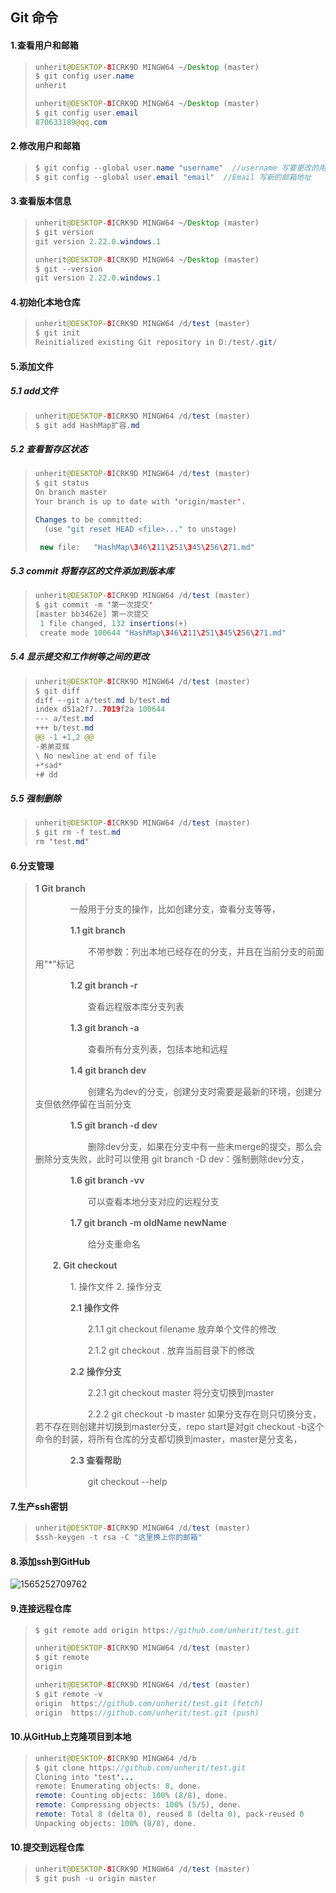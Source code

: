 ## **Git 命令**

#### 1.查看用户和邮箱

> ```java
> unherit@DESKTOP-8ICRK9D MINGW64 ~/Desktop (master)
> $ git config user.name
> unherit
> 
> unherit@DESKTOP-8ICRK9D MINGW64 ~/Desktop (master)
> $ git config user.email
> 870633189@qq.com
> ```

#### 2.修改用户和邮箱

> ```java
> $ git config --global user.name "username"  //username 写要更改的用户名
> $ git config --global user.email "email"	//Email 写新的邮箱地址
> ```

#### 3.查看版本信息

> ```java
> unherit@DESKTOP-8ICRK9D MINGW64 ~/Desktop (master)
> $ git version
> git version 2.22.0.windows.1
> 
> unherit@DESKTOP-8ICRK9D MINGW64 ~/Desktop (master)
> $ git --version
> git version 2.22.0.windows.1
> ```

#### 4.初始化本地仓库

> ```java
> unherit@DESKTOP-8ICRK9D MINGW64 /d/test (master)
> $ git init
> Reinitialized existing Git repository in D:/test/.git/
> ```

#### 5.添加文件

##### 5.1 add文件

> ```java
> unherit@DESKTOP-8ICRK9D MINGW64 /d/test (master)
> $ git add HashMap扩容.md
> ```

##### 5.2 查看暂存区状态

> ```java
> unherit@DESKTOP-8ICRK9D MINGW64 /d/test (master)
> $ git status
> On branch master
> Your branch is up to date with 'origin/master'.
> 
> Changes to be committed:
>   (use "git reset HEAD <file>..." to unstage)
> 
>  new file:   "HashMap\346\211\251\345\256\271.md"
> ```

##### 5.3  commit 将暂存区的文件添加到版本库

> ```java
> unherit@DESKTOP-8ICRK9D MINGW64 /d/test (master)
> $ git commit -m '第一次提交'
> [master bb3462e] 第一次提交
>  1 file changed, 132 insertions(+)
>  create mode 100644 "HashMap\346\211\251\345\256\271.md"
> ```

##### 5.4 显示提交和工作树等之间的更改

> ```java
> unherit@DESKTOP-8ICRK9D MINGW64 /d/test (master)
> $ git diff
> diff --git a/test.md b/test.md
> index d51a2f7..7019f2a 100644
> --- a/test.md
> +++ b/test.md
> @@ -1 +1,2 @@
> -弟弟亚辉
> \ No newline at end of file
> +*sad*
> +# dd
> ```

##### 5.5 强制删除

> ```java
> unherit@DESKTOP-8ICRK9D MINGW64 /d/test (master)
> $ git rm -f test.md
> rm 'test.md'
> ```

#### 6.分支管理

> **1 Git branch**
>
> 　　　　一般用于分支的操作，比如创建分支，查看分支等等，
>
> 　　　　**1.1 git branch**
>
> 　　　　　　不带参数：列出本地已经存在的分支，并且在当前分支的前面用"*"标记
>
> 　　　　**1.2 git branch -r**
>
> 　　　　　　查看远程版本库分支列表
>
> 　　　　**1.3 git branch -a**
>
> 　　　　　　查看所有分支列表，包括本地和远程
>
> 　　　　**1.4 git branch dev**
>
> 　　　　　　创建名为dev的分支，创建分支时需要是最新的环境，创建分支但依然停留在当前分支
>
> 　　　　**1.5 git branch -d dev**
>
> 　　　　　　删除dev分支，如果在分支中有一些未merge的提交，那么会删除分支失败，此时可以使用 git branch -D dev：强制删除dev分支，
>
> 　　　　**1.6 git branch -vv** 
>
> 　　　　　　可以查看本地分支对应的远程分支
>
> 　　　　**1.7 git branch -m oldName newName**
>
> 　　　　　　给分支重命名
>
> 　　**2. Git checkout**
>
> 　　　　1. 操作文件  2. 操作分支
>
> 　　　　**2.1 操作文件**
>
> 　　　　　　2.1.1 git checkout filename 放弃单个文件的修改
>
> 　　　　　　2.1.2 git checkout . 放弃当前目录下的修改
>
> 　　　　**2.2 操作分支**
>
> 　　　　　　2.2.1 git checkout master 将分支切换到master
>
> 　　　　　　2.2.2 git checkout -b master 如果分支存在则只切换分支，若不存在则创建并切换到master分支，repo start是对git checkout -b这个命令的封装，将所有仓库的分支都切换到master，master是分支名，
>
> 　　　　**2.3 查看帮助**
>
> 　　　　　　git checkout --help

#### 7.生产ssh密钥

> ```java
> unherit@DESKTOP-8ICRK9D MINGW64 /d/test (master)
> $ssh-keygen -t rsa -C "这里换上你的邮箱"
> ```

#### 8.添加ssh到GitHub

![1565252709762](C:\Users\unherit\AppData\Roaming\Typora\typora-user-images\1565252709762.png)

#### 9.连接远程仓库



> ```java
> $ git remote add origin https://github.com/unherit/test.git
> 
> unherit@DESKTOP-8ICRK9D MINGW64 /d/test (master)
> $ git remote
> origin
> 
> unherit@DESKTOP-8ICRK9D MINGW64 /d/test (master)
> $ git remote -v
> origin  https://github.com/unherit/test.git (fetch)
> origin  https://github.com/unherit/test.git (push)
> ```

#### 10.从GitHub上克隆项目到本地

> ```java
> unherit@DESKTOP-8ICRK9D MINGW64 /d/b
> $ git clone https://github.com/unherit/test.git
> Cloning into 'test'...
> remote: Enumerating objects: 8, done.
> remote: Counting objects: 100% (8/8), done.
> remote: Compressing objects: 100% (5/5), done.
> remote: Total 8 (delta 0), reused 8 (delta 0), pack-reused 0
> Unpacking objects: 100% (8/8), done.
> ```



#### 10.提交到远程仓库

> ```java
> unherit@DESKTOP-8ICRK9D MINGW64 /d/test (master)
> $ git push -u origin master
> ```

